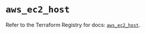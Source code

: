 # `aws_ec2_host`

Refer to the Terraform Registry for docs: [`aws_ec2_host`](https://registry.terraform.io/providers/hashicorp/aws/6.11.0/docs/resources/ec2_host).
